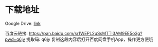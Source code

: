 # 下载地址

Google Drive: [link](https://drive.google.com/drive/folders/1AHRNOodpNWsRIq6__gdghFJUhr1-l01D?usp=sharing)

百度云链接: https://pan.baidu.com/s/1WEPL2uSsMTTI3AM9EE5o3g?pwd=q6jy 提取码: q6jy 复制这段内容后打开百度网盘手机App，操作更方便哦
